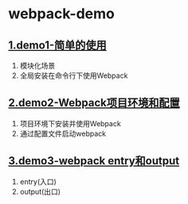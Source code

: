 # webpack-demo

## [1.demo1-简单的使用](./demo1/index.md)
1. 模块化场景
2. 全局安装在命令行下使用Webpack

## [2.demo2-Webpack项目环境和配置](./demo2/index.md)
1. 项目环境下安装并使用Webpack
2. 通过配置文件启动webpack

## [3.demo3-webpack entry和output](./demo3/index.md)
1. entry(入口)
2. output(出口)